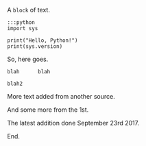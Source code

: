 A `block` of text.

    :::python
    import sys

	print("Hello, Python!")
	print(sys.version)


So, here goes.

```
blah      blah

blah2

```

More text added from another source.

And some more from the 1st.

The latest addition done September 23rd 2017.

End.